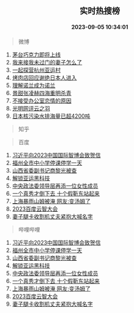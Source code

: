 <div align="center"><h2>实时热搜榜</h2><h4>2023-09-05 10:34:01</h4></div>

> 微博  

1. [茅台巧克力即将上线](https://s.weibo.com/weibo?q=%23%E8%8C%85%E5%8F%B0%E5%B7%A7%E5%85%8B%E5%8A%9B%E5%8D%B3%E5%B0%86%E4%B8%8A%E7%BA%BF%23&t=31&band_rank=1&Refer=top)<br />
2. [我来接我未过门的妻子怎么了](https://s.weibo.com/weibo?q=%E6%88%91%E6%9D%A5%E6%8E%A5%E6%88%91%E6%9C%AA%E8%BF%87%E9%97%A8%E7%9A%84%E5%A6%BB%E5%AD%90%E6%80%8E%E4%B9%88%E4%BA%86&t=31&band_rank=2&Refer=top)<br />
3. [一起探营杭州亚运村](https://s.weibo.com/weibo?q=%23%E4%B8%80%E8%B5%B7%E6%8E%A2%E8%90%A5%E6%9D%AD%E5%B7%9E%E4%BA%9A%E8%BF%90%E6%9D%91%23&t=31&band_rank=3&Refer=top)<br />
4. [烤肉店回应谢绝日本人进入](https://s.weibo.com/weibo?q=%23%E7%83%A4%E8%82%89%E5%BA%97%E5%9B%9E%E5%BA%94%E8%B0%A2%E7%BB%9D%E6%97%A5%E6%9C%AC%E4%BA%BA%E8%BF%9B%E5%85%A5%23&t=31&band_rank=4&Refer=top)<br />
5. [理解诺兰成为诺兰](https://s.weibo.com/weibo?q=%E7%90%86%E8%A7%A3%E8%AF%BA%E5%85%B0%E6%88%90%E4%B8%BA%E8%AF%BA%E5%85%B0&t=31&band_rank=5&Refer=top)<br />
6. [景甜张凌赫四海重明杀青](https://s.weibo.com/weibo?q=%23%E6%99%AF%E7%94%9C%E5%BC%A0%E5%87%8C%E8%B5%AB%E5%9B%9B%E6%B5%B7%E9%87%8D%E6%98%8E%E6%9D%80%E9%9D%92%23&t=31&band_rank=6&Refer=top)<br />
7. [不接受办公室恋情的原因](https://s.weibo.com/weibo?q=%23%E4%B8%8D%E6%8E%A5%E5%8F%97%E5%8A%9E%E5%85%AC%E5%AE%A4%E6%81%8B%E6%83%85%E7%9A%84%E5%8E%9F%E5%9B%A0%23&t=31&band_rank=7&Refer=top)<br />
8. [光明网评云之羽](https://s.weibo.com/weibo?q=%23%E5%85%89%E6%98%8E%E7%BD%91%E8%AF%84%E4%BA%91%E4%B9%8B%E7%BE%BD%23&t=31&band_rank=8&Refer=top)<br />
9. [日本核污染水排海量已超4200吨](https://s.weibo.com/weibo?q=%23%E6%97%A5%E6%9C%AC%E6%A0%B8%E6%B1%A1%E6%9F%93%E6%B0%B4%E6%8E%92%E6%B5%B7%E9%87%8F%E5%B7%B2%E8%B6%854200%E5%90%A8%23&t=31&band_rank=9&Refer=top)<br />

> 知乎  


> 百度  

1. [习近平向2023中国国际智博会致贺信](https://www.baidu.com/s?wd=%E4%B9%A0%E8%BF%91%E5%B9%B3%E5%90%912023%E4%B8%AD%E5%9B%BD%E5%9B%BD%E9%99%85%E6%99%BA%E5%8D%9A%E4%BC%9A%E8%87%B4%E8%B4%BA%E4%BF%A1&sa=fyb_news&rsv_dl=fyb_news)<br />
2. [福州全市中小学停课停学一天](https://www.baidu.com/s?wd=%E7%A6%8F%E5%B7%9E%E5%85%A8%E5%B8%82%E4%B8%AD%E5%B0%8F%E5%AD%A6%E5%81%9C%E8%AF%BE%E5%81%9C%E5%AD%A6%E4%B8%80%E5%A4%A9&sa=fyb_news&rsv_dl=fyb_news)<br />
3. [山西省委副书记商黎光被查](https://www.baidu.com/s?wd=%E5%B1%B1%E8%A5%BF%E7%9C%81%E5%A7%94%E5%89%AF%E4%B9%A6%E8%AE%B0%E5%95%86%E9%BB%8E%E5%85%89%E8%A2%AB%E6%9F%A5&sa=fyb_news&rsv_dl=fyb_news)<br />
4. [解锁亚运黑科技](https://www.baidu.com/s?wd=%E8%A7%A3%E9%94%81%E4%BA%9A%E8%BF%90%E9%BB%91%E7%A7%91%E6%8A%80&sa=fyb_news&rsv_dl=fyb_news)<br />
5. [中央政法委领导层再添一位女性成员](https://www.baidu.com/s?wd=%E4%B8%AD%E5%A4%AE%E6%94%BF%E6%B3%95%E5%A7%94%E9%A2%86%E5%AF%BC%E5%B1%82%E5%86%8D%E6%B7%BB%E4%B8%80%E4%BD%8D%E5%A5%B3%E6%80%A7%E6%88%90%E5%91%98&sa=fyb_news&rsv_dl=fyb_news)<br />
6. [一个真秀才倒下去 十个假靳东站起来](https://www.baidu.com/s?wd=%E4%B8%80%E4%B8%AA%E7%9C%9F%E7%A7%80%E6%89%8D%E5%80%92%E4%B8%8B%E5%8E%BB+%E5%8D%81%E4%B8%AA%E5%81%87%E9%9D%B3%E4%B8%9C%E7%AB%99%E8%B5%B7%E6%9D%A5&sa=fyb_news&rsv_dl=fyb_news)<br />
7. [上海暴雨山姆被淹 网友:变汤姆了](https://www.baidu.com/s?wd=%E4%B8%8A%E6%B5%B7%E6%9A%B4%E9%9B%A8%E5%B1%B1%E5%A7%86%E8%A2%AB%E6%B7%B9+%E7%BD%91%E5%8F%8B%3A%E5%8F%98%E6%B1%A4%E5%A7%86%E4%BA%86&sa=fyb_news&rsv_dl=fyb_news)<br />
8. [2023百度云智大会](https://www.baidu.com/s?wd=2023%E7%99%BE%E5%BA%A6%E4%BA%91%E6%99%BA%E5%A4%A7%E4%BC%9A&sa=fyb_news&rsv_dl=fyb_news)<br />
9. [妻子腿卡收割机丈夫紧抱大喊名字](https://www.baidu.com/s?wd=%E5%A6%BB%E5%AD%90%E8%85%BF%E5%8D%A1%E6%94%B6%E5%89%B2%E6%9C%BA%E4%B8%88%E5%A4%AB%E7%B4%A7%E6%8A%B1%E5%A4%A7%E5%96%8A%E5%90%8D%E5%AD%97&sa=fyb_news&rsv_dl=fyb_news)<br />

> 哔哩哔哩  

1. [习近平向2023中国国际智博会致贺信](https://www.baidu.com/s?wd=%E4%B9%A0%E8%BF%91%E5%B9%B3%E5%90%912023%E4%B8%AD%E5%9B%BD%E5%9B%BD%E9%99%85%E6%99%BA%E5%8D%9A%E4%BC%9A%E8%87%B4%E8%B4%BA%E4%BF%A1&sa=fyb_news&rsv_dl=fyb_news)<br />
2. [福州全市中小学停课停学一天](https://www.baidu.com/s?wd=%E7%A6%8F%E5%B7%9E%E5%85%A8%E5%B8%82%E4%B8%AD%E5%B0%8F%E5%AD%A6%E5%81%9C%E8%AF%BE%E5%81%9C%E5%AD%A6%E4%B8%80%E5%A4%A9&sa=fyb_news&rsv_dl=fyb_news)<br />
3. [山西省委副书记商黎光被查](https://www.baidu.com/s?wd=%E5%B1%B1%E8%A5%BF%E7%9C%81%E5%A7%94%E5%89%AF%E4%B9%A6%E8%AE%B0%E5%95%86%E9%BB%8E%E5%85%89%E8%A2%AB%E6%9F%A5&sa=fyb_news&rsv_dl=fyb_news)<br />
4. [解锁亚运黑科技](https://www.baidu.com/s?wd=%E8%A7%A3%E9%94%81%E4%BA%9A%E8%BF%90%E9%BB%91%E7%A7%91%E6%8A%80&sa=fyb_news&rsv_dl=fyb_news)<br />
5. [中央政法委领导层再添一位女性成员](https://www.baidu.com/s?wd=%E4%B8%AD%E5%A4%AE%E6%94%BF%E6%B3%95%E5%A7%94%E9%A2%86%E5%AF%BC%E5%B1%82%E5%86%8D%E6%B7%BB%E4%B8%80%E4%BD%8D%E5%A5%B3%E6%80%A7%E6%88%90%E5%91%98&sa=fyb_news&rsv_dl=fyb_news)<br />
6. [一个真秀才倒下去 十个假靳东站起来](https://www.baidu.com/s?wd=%E4%B8%80%E4%B8%AA%E7%9C%9F%E7%A7%80%E6%89%8D%E5%80%92%E4%B8%8B%E5%8E%BB+%E5%8D%81%E4%B8%AA%E5%81%87%E9%9D%B3%E4%B8%9C%E7%AB%99%E8%B5%B7%E6%9D%A5&sa=fyb_news&rsv_dl=fyb_news)<br />
7. [上海暴雨山姆被淹 网友:变汤姆了](https://www.baidu.com/s?wd=%E4%B8%8A%E6%B5%B7%E6%9A%B4%E9%9B%A8%E5%B1%B1%E5%A7%86%E8%A2%AB%E6%B7%B9+%E7%BD%91%E5%8F%8B%3A%E5%8F%98%E6%B1%A4%E5%A7%86%E4%BA%86&sa=fyb_news&rsv_dl=fyb_news)<br />
8. [2023百度云智大会](https://www.baidu.com/s?wd=2023%E7%99%BE%E5%BA%A6%E4%BA%91%E6%99%BA%E5%A4%A7%E4%BC%9A&sa=fyb_news&rsv_dl=fyb_news)<br />
9. [妻子腿卡收割机丈夫紧抱大喊名字](https://www.baidu.com/s?wd=%E5%A6%BB%E5%AD%90%E8%85%BF%E5%8D%A1%E6%94%B6%E5%89%B2%E6%9C%BA%E4%B8%88%E5%A4%AB%E7%B4%A7%E6%8A%B1%E5%A4%A7%E5%96%8A%E5%90%8D%E5%AD%97&sa=fyb_news&rsv_dl=fyb_news)<br />
